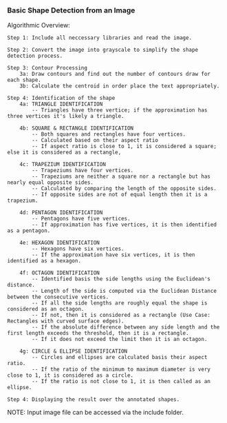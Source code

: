 ### Basic Shape Detection from an Image


Algorithmic Overview:
    
    Step 1: Include all neccessary libraries and read the image. 

    Step 2: Convert the image into grayscale to simplify the shape detection process. 

    Step 3: Contour Processing
        3a: Draw contours and find out the number of contours draw for each shape. 
        3b: Calculate the centroid in order place the text appropriately. 

    Step 4: Identification of the shape 
        4a: TRIANGLE IDENTIFICATION
            -- Triangles have three vertice; if the approximation has three vertices it's likely a triangle. 
        
        4b: SQUARE & RECTANGLE IDENTIFICATION
            -- Both squares and rectangles have four vertices. 
            -- Calculated based on their aspect ratio 
            -- If aspect ratio is close to 1, it is considered a square; else it is considered as a rectangle, 

        4c: TRAPEZIUM IDENTIFICATION
            -- Trapeziums have four vertices. 
            -- Trapeziums are neither a square nor a rectangle but has nearly equal opposite sides. 
            -- Calculated by comparing the length of the opposite sides. 
            -- If opposite sides are not of equal length then it is a trapezium. 
        
        4d: PENTAGON IDENTIFICATION
            -- Pentagons have five vertices. 
            -- If approximation has five vertices, it is then identified as a pentagon. 
        
        4e: HEXAGON IDENTIFICATION
            -- Hexagons have six vertices. 
            -- If the approximation have six vertices, it is then identified as a hexagon. 

        4f: OCTAGON IDENTIFICATION
            -- Identified basis the side lengths using the Euclidean's distance.
            -- Length of the side is computed via the Euclidean Distance between the consecutive vertices. 
            -- If all the side lengths are roughly equal the shape is considered as an octagon. 
            -- If not, then it is considered as a rectangle (Use Case: Rectangles with curved surface edges).
            -- If the absolute difference between any side length and the first length exceeds the threshold, then it is a rectangle. 
            -- If it does not exceed the limit then it is an octagon. 

        4g: CIRCLE & ELLIPSE IDENTIFICATION
            -- Circles and ellipses are calculated basis their aspect ratio. 
            -- If the ratio of the minimum to maximum diameter is very close to 1, it is considered as a circle. 
            -- If the ratio is not close to 1, it is then called as an ellipse. 

    Step 4: Displaying the result over the annotated shapes. 


NOTE: Input image file can be accessed via the include folder.
